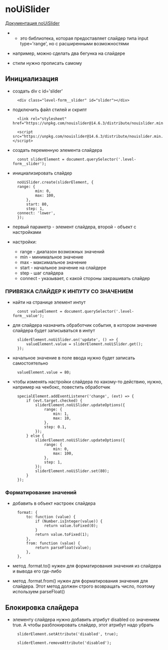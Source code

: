# noUiSlider #

<a href='https://refreshless.com/nouislider/slider-values/'>Документация noUiSlider</a>

* - это библиотека, которая предоставляет слайдер типа input type='range', но с расширенными возможностями
* например, можно сделать два бегунка на слайдере

* стили нужно прописать самому

## Инициализация ##

* создать div с id='slider'

		<div class="level-form__slider" id="slider"></div>

* подключить файл стилей и скрипт

		<link rel="stylesheet" href="https://unpkg.com/nouislider@14.6.3/distribute/nouislider.min.css">

		<script src="https://unpkg.com/nouislider@14.6.3/distribute/nouislider.min.js"></script>

* создать переменную элемента слайдера

		const sliderElement = document.querySelector('.level-form__slider');

* инициализировать слайдер

		noUiSlider.create(sliderElement, {
  		range: {
				min: 0,
				max: 100,
			},
			start: 80,
			step: 1,
  		connect: 'lower',
		});

* первый параметр - элемент слайдера, второй - объект с настройками
* настройки:
	- range - диапазон возможных значений
	- min - минимальное значение
	- max - максимальное значение
	- start - начальное значение на слайдере
	- step - шаг слайдера
	- connect - указывает, с какой стороны закрашивать слайдер

### ПРИВЯЗКА СЛАЙДЕР К ИНПУТУ СО ЗНАЧЕНИЕМ ###

* найти на странице элемент инпут

		const valueElement = document.querySelector('.level-form__value');

* для слайдера назначить обработчик события, в котором значение слайдера будет записываться в инпут

		sliderElement.noUiSlider.on('update', () => {
			valueElement.value = sliderElement.noUiSlider.get();
		});

* начальное значение в поле ввода нужно будет записать самостоятельно

		valueElement.value = 80;

* чтобы изменять настройки слайдера по какому-то действию, нужно, например на чекбокс, повестить обработчик

		specialElement.addEventListener('change', (evt) => {
			if (evt.target.checked) {
				sliderElement.noUiSlider.updateOptions({
					range: {
						min: 1,
						max: 10,
					},
					step: 0.1,
				});
			} else {
				sliderElement.noUiSlider.updateOptions({
					range: {
						min: 0,
						max: 100,
					},
					step: 1,
				});
				sliderElement.noUiSlider.set(80);
			}
		});

### Форматирование значений ###

* добавить в объект настроек слайдера 

		format: {
			to: function (value) {
				if (Number.isInteger(value)) {
					return value.toFixed(0);
				}
				return value.toFixed(1);
			},
			from: function (value) {
				return parseFloat(value);
			},
		},

* метод .format.to() нужен для форматирования значения из слайдера и вывода его где-либо
* метод .format.from() нужен для форматирования значения для слайдера. Этот метод должен строго возвращать число, поэтому используем parseFloat()

## Блокировка слайдера ##

* элементу слайдера нужно добавить атрибут disabled со значением true. А чтобы разблокировать слайдер, этот атрибут надо убрать

		sliderElement.setAttribute('disabled', true); 

		sliderElement.removeAttribute('disabled');
